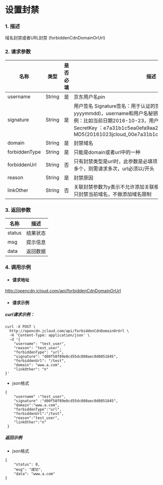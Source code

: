 # **设置封禁**
### 1. 描述

域名封禁或者URL封禁 (forbiddenCdnDomainOrUrl)

### 2. 请求参数

| **名称**      | **类型** | **是否必填** | **描述**                          |
| ----------- | ------ | -------- | ------------------------------- |
| username      | String | 是        | 京东用户名pin                          |
| signature  | String | 是        | 用户签名    Signature签名：用于认证的签名信息,签名算法: 日期(格式为 yyyymmdd)，username和用户名秘钥相加的字符串的md5值。签名示例：比如当前日期2016-10-23，用户pin: jcloud_00 ,用户秘钥SecretKey ：e7a31b1c5ea0efa9aa2f29c6559f7d61那签名为MD5(20161023jcloud_00e7a31b1c5ea0efa9aa2f29c6559f7d61)                    |
| domain      | String | 是        | 封禁域名 |
| forbiddenType   | String | 是        | 只能是domain或者url中的一种 |
| forbiddenUrl   | String | 否        |只有封禁类型是url时，此参数是必填项，每次只能封禁一个URL，如需多个，则需请求多次，url必须以/开头  |
| reason   | String | 是       | 封禁原因 |
| linkOther   | String | 否       | 关联封禁参数为y表示不允许添加关联根域下所有域名。为空或者n表示只封禁当前域名，不做添加域名限制 |
### 3. 返回参数

| **名称**         | **描述**               |
| -------------- | -------------------- |
| status      | 结果状态                 |
| msg | 提示信息                   |
| data | 返回数据                   |


### 4. 调用示例

- #### 请求地址
http://opencdn.jcloud.com/api/forbiddenCdnDomainOrUrl

- #### 请求示例
##### curl请求示例：
```
curl -X POST \
  http://opencdn.jcloud.com/api/forbiddenCdnDomainOrUrl \
  -H 'Content-Type: application/json' \
  -d '{
    "username": "test_user",
    "reason": "test_user",
    "forbiddenType": "url",
    "signature": "d00f58f89e8cd55dc080aec0d8051845",
    "forbiddenUrl": "/test",
    "domain": "www.a.com",
    "linkOther": "n"
}'
```


* json格式

```
{
    "username" :"test_user",
    "signature" :"d00f58f89e8cd55dc080aec0d8051845",
    "domain":"www.a.com",
    "forbiddenType":"url",
    "forbiddenUrl":"/test",
    "reason":"test_user",
    "linkOther":"n"
 }
 ```

##### 返回示例

* json格式

```
{
    "status": 0,
    "msg": "成功",
    "data": "www.a.com"
}

```

